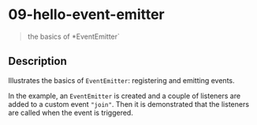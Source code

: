 # 09-hello-event-emitter
> the basics of *EventEmitter`

## Description
Illustrates the basics of `EventEmitter`: registering and emitting events.

In the example, an `EventEmitter` is created and a couple of listeners are added to a custom event `"join"`. Then it is demonstrated that the listeners are called when the event is triggered. 
